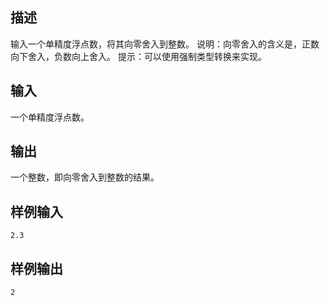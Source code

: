 ## 描述


输入一个单精度浮点数，将其向零舍入到整数。
说明：向零舍入的含义是，正数向下舍入，负数向上舍入。
提示：可以使用强制类型转换来实现。

## 输入


一个单精度浮点数。

## 输出


一个整数，即向零舍入到整数的结果。

## 样例输入


```
2.3
```


## 样例输出


```
2
```


